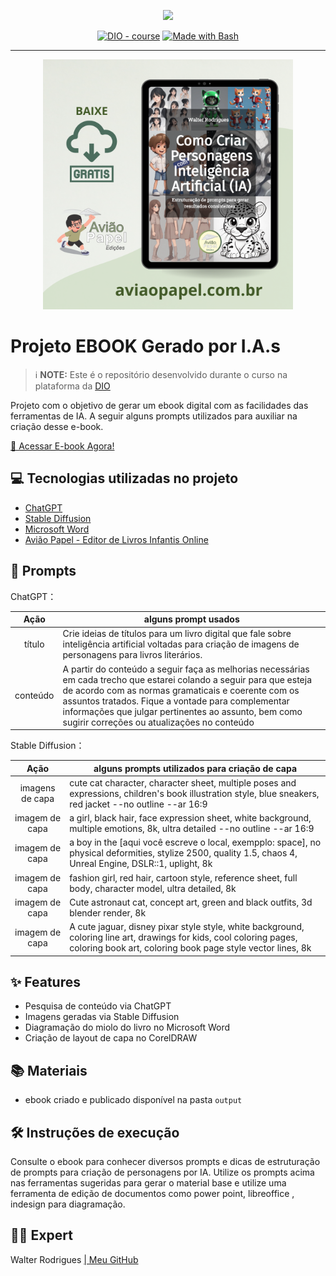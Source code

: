 <p align="center">
    <img width="100" src=".github/assets/banner.png">
</p>


<p align="center">
<a href="https://dio.me/"><img src="https://img.shields.io/badge/DIO-Course-28DA77?logo=youtube" alt="DIO - course"></a>
<a href="https://www.gnu.org/software/bash/" title="Go to Bash homepage"><img src="https://img.shields.io/badge/Prompt-Project-blue?logo=gnu-bash&amp;logoColor=white" alt="Made with Bash"></a></p>

-------


<p align="center">
<img 
    src="./assets/cover.png"
    width="400"  
/>
</p>

# Projeto EBOOK Gerado por I.A.s


 > ℹ️ **NOTE:** Este é o repositório desenvolvido durante o curso na plataforma da [DIO](https://dio.me)

Projeto com o objetivo de gerar um ebook digital com as facilidades das ferramentas de IA. A seguir alguns prompts
utilizados para auxiliar na criação desse e-book.

<a href="././output/ebook_como_criar_personagens_por_ia_v2.pdf" title="View PDF now"> 📕 Acessar E-book Agora!</a>

## 💻 Tecnologias utilizadas no projeto

- [ChatGPT](https://chat.openai.com/) 
- [Stable Diffusion](https://stability.ai/stable-image)
- [Microsoft Word](https://www.microsoft.com/en/microsoft-365/)
- [Avião Papel - Editor de Livros Infantis Online](https://aviaopapel.com.br/)

## 🧠 Prompts


ChatGPT：

|   Ação   | alguns prompt usados |
| :------: | ------------------------------------------------------------------------------------------------------------------------------------------------------------------------------------------------------------------------------------------------------------------------------ |
|  título  | Crie ideias de títulos para um livro digital que fale sobre inteligência artificial voltadas para criação de imagens de personagens para livros literários.                                                         |
| conteúdo | A partir do conteúdo a seguir faça as melhorias necessárias em cada trecho que estarei colando a seguir para que esteja de acordo com as normas gramaticais e coerente com os assuntos tratados. Fique a vontade para complementar informações que julgar pertinentes ao assunto, bem como sugirir correções ou atualizações no conteúdo |


Stable Diffusion：

|  Ação  | alguns prompts utilizados para criação de capa     |
| :----: | -------------------------------------------------------------------------------------- |
| imagens de capa | cute cat character, character sheet, multiple poses and expressions, children's book illustration style, blue sneakers, red jacket --no outline --ar 16:9  |
| imagem de capa | a girl, black hair, face expression sheet, white background, multiple emotions, 8k, ultra detailed --no outline --ar 16:9 |
| imagem de capa |  a boy in the [aqui você escreve o local, exempplo: space], no physical deformities, stylize 2500, quality 1.5, chaos 4, Unreal Engine, DSLR::1, uplight, 8k |
| imagem de capa | fashion girl, red hair, cartoon style, reference sheet, full body, character model, ultra detailed, 8k  |
| imagem de capa | Cute astronaut cat, concept art, green and black outfits, 3d blender render, 8k  |
| imagem de capa | A cute jaguar, disney pixar style style, white background, coloring line art, drawings for kids, cool coloring pages, coloring book art, coloring book page style vector lines, 8k |

## ✨ Features

- Pesquisa de conteúdo via ChatGPT
- Imagens geradas via Stable Diffusion
- Diagramação do miolo do livro no Microsoft Word
- Criação de layout de capa no CorelDRAW

## 📚 Materiais

- ebook criado e publicado disponível na pasta `output` 

## 🛠️ Instruções de execução

Consulte o ebook para conhecer diversos prompts e dicas de estruturação de prompts para criação de personagens por IA. Utilize os prompts acima nas ferramentas sugeridas para gerar o material base e utilize uma ferramenta de edição de documentos como power point, libreoffice , indesign para diagramação. 

## 👨‍💻 Expert


   <p>
    Walter Rodrigues
    <a href="https://github.com/wljrodrigues"> | Meu GitHub</a> 
</p>